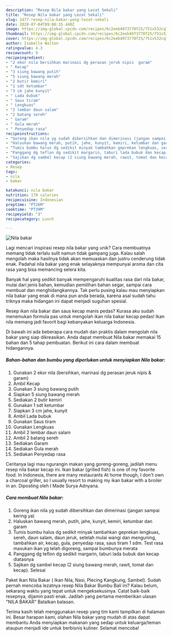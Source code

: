 ```yaml
---
description: "Resep Nila bakar yang Lezat Sekali"
title: "Resep Nila bakar yang Lezat Sekali"
slug: 2477-resep-nila-bakar-yang-lezat-sekali
date: 2020-07-04T09:08:15.440Z
image: https://img-global.cpcdn.com/recipes/6c2eeb4973770f25/751x532cq70/nila-bakar-foto-resep-utama.jpg
thumbnail: https://img-global.cpcdn.com/recipes/6c2eeb4973770f25/751x532cq70/nila-bakar-foto-resep-utama.jpg
cover: https://img-global.cpcdn.com/recipes/6c2eeb4973770f25/751x532cq70/nila-bakar-foto-resep-utama.jpg
author: Isabelle Walton
ratingvalue: 4.3
reviewcount: 9
recipeingredient:
- "2 ekor nila bersihkan marinasi dg perasan jeruk nipis  garam"
- " Kecap"
- "3 siung bawang putih"
- "5 siung bawang merah"
- "2 butir kemiri"
- "1 sdt ketumbar"
- "3 cm jahe kunyit"
- " Lada bubuk"
- " Saus tiram"
- " Lengkuas"
- "2 lembar daun salam"
- "2 batang sereh"
- " Garam"
- " Gula merah"
- " Penyedap rasa"
recipeinstructions:
- "Goreng ikan nila yg sudah dibersihkan dan dimerinasi (jangan sampai kering ya)"
- "Haluskan bawang merah, putih, jahe, kunyit, kemiri, ketumbar dan garam"
- "Tumis bumbu halus dg sedikit minyak tambahkan geprekan lengkuas, sereh, daun salam, daun jeruk, setelah mulai wangi dan menguning, tambahkan air, kecap, gula, penyedap rasa, saus tiram 1 sdm. Test rasa masukan ikan yg telah digoreng, sampai bumbunya merata"
- "Panggang dg teflon dg sedikit margarin, taburi lada bubuk dan kecap diatasnya"
- "Sajikan dg sambel kecap (2 siung bawang merah, rawit, tomat dan kecap). Selesai"
categories:
- Resep
tags:
- nila
- bakar

katakunci: nila bakar 
nutrition: 179 calories
recipecuisine: Indonesian
preptime: "PT26M"
cooktime: "PT39M"
recipeyield: "3"
recipecategory: Lunch

---
```



![Nila bakar](https://img-global.cpcdn.com/recipes/6c2eeb4973770f25/751x532cq70/nila-bakar-foto-resep-utama.jpg)

Lagi mencari inspirasi resep nila bakar yang unik? Cara membuatnya memang tidak terlalu sulit namun tidak gampang juga. Kalau salah mengolah maka hasilnya tidak akan memuaskan dan justru cenderung tidak enak. Padahal nila bakar yang enak selayaknya mempunyai aroma dan cita rasa yang bisa memancing selera kita.

Banyak hal yang sedikit banyak mempengaruhi kualitas rasa dari nila bakar, mulai dari jenis bahan, kemudian pemilihan bahan segar, sampai cara membuat dan menghidangkannya. Tak perlu pusing kalau mau menyiapkan nila bakar yang enak di mana pun anda berada, karena asal sudah tahu triknya maka hidangan ini dapat menjadi suguhan spesial.

Resep ikan nila bakar dan saus kecap manis pedas? Kurasa aku sudah menemukan formula pas untuk mengolah ikan nila bakar kecap pedas! Ikan nila memang jadi favorit bagi kebanyakan keluarga Indonesia.


Di bawah ini ada beberapa cara mudah dan praktis dalam mengolah nila bakar yang siap dikreasikan. Anda dapat membuat Nila bakar memakai 15 bahan dan 5 tahap pembuatan. Berikut ini cara dalam membuat hidangannya.

<!--inarticleads1-->

##### Bahan-bahan dan bumbu yang diperlukan untuk menyiapkan Nila bakar:

1. Gunakan 2 ekor nila (bersihkan, marinasi dg perasan jeruk nipis &amp; garam)
1. Ambil  Kecap
1. Gunakan 3 siung bawang putih
1. Siapkan 5 siung bawang merah
1. Sediakan 2 butir kemiri
1. Gunakan 1 sdt ketumbar
1. Siapkan 3 cm jahe, kunyit
1. Ambil  Lada bubuk
1. Gunakan  Saus tiram
1. Gunakan  Lengkuas
1. Ambil 2 lembar daun salam
1. Ambil 2 batang sereh
1. Sediakan  Garam
1. Sediakan  Gula merah
1. Sediakan  Penyedap rasa


Ceritanya lagi mau ngurangin makan yang goreng-goreng, jadilah menu resep nila bakar kecap ini. Ikan bakar (grilled fish) is one of my favorite food. In Indonesia, there are many restaurants At home though, I don&#39;t own a charcoal griller, so I usually resort to making my ikan bakar with a broiler in an. Diposting oleh I Made Surya Adnyana. 

<!--inarticleads2-->

##### Cara membuat Nila bakar:

1. Goreng ikan nila yg sudah dibersihkan dan dimerinasi (jangan sampai kering ya)
1. Haluskan bawang merah, putih, jahe, kunyit, kemiri, ketumbar dan garam
1. Tumis bumbu halus dg sedikit minyak tambahkan geprekan lengkuas, sereh, daun salam, daun jeruk, setelah mulai wangi dan menguning, tambahkan air, kecap, gula, penyedap rasa, saus tiram 1 sdm. Test rasa masukan ikan yg telah digoreng, sampai bumbunya merata
1. Panggang dg teflon dg sedikit margarin, taburi lada bubuk dan kecap diatasnya
1. Sajikan dg sambel kecap (2 siung bawang merah, rawit, tomat dan kecap). Selesai


Paket Ikan Nila Bakar ( Ikan Nila, Nasi, Plecing Kangkung, Sambel). Sudah pernah mencoba lezatnya resep Nila Bakar Bumbu Bali ini? Kalau belum, sekarang waktu yang tepat untuk mengeksekusinya. Catat baik-baik resepnya, dijamin pasti enak. Jadilah yang pertama memberikan ulasan &#34;NILA BAKAR&#34; Batalkan balasan. 

Terima kasih telah menggunakan resep yang tim kami tampilkan di halaman ini. Besar harapan kami, olahan Nila bakar yang mudah di atas dapat membantu Anda menyiapkan makanan yang sedap untuk keluarga/teman ataupun menjadi ide untuk berbisnis kuliner. Selamat mencoba!
